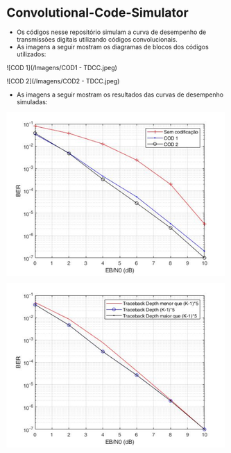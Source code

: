 # Convolutional-Code-Simulator
- Os códigos nesse repositório simulam a curva de desempenho de transmissões digitais utilizando códigos convolucionais.
- As imagens a seguir mostram os diagramas de blocos dos códigos utilizados:

![COD 1](/Imagens/COD1 - TDCC.jpeg)

![COD 2](/Imagens/COD2 - TDCC.jpeg)

- As imagens a seguir mostram os resultados das curvas de desempenho simuladas:

![](/Imagens/imagem_item3.jpg)

![](/Imagens/imagem_item4.jpg) 
